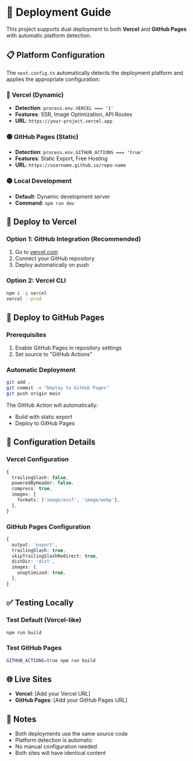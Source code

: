 # 🚀 Deployment Guide

This project supports dual deployment to both **Vercel** and **GitHub Pages** with automatic platform detection.

## 📋 Platform Configuration

The `next.config.ts` automatically detects the deployment platform and applies the appropriate configuration:

### 🔵 **Vercel** (Dynamic)
- **Detection**: `process.env.VERCEL === '1'`
- **Features**: SSR, Image Optimization, API Routes
- **URL**: `https://your-project.vercel.app`

### 🟢 **GitHub Pages** (Static)
- **Detection**: `process.env.GITHUB_ACTIONS === 'true'`
- **Features**: Static Export, Free Hosting
- **URL**: `https://username.github.io/repo-name`

### 🟡 **Local Development**
- **Default**: Dynamic development server
- **Command**: `npm run dev`

## 🚀 Deploy to Vercel

### Option 1: GitHub Integration (Recommended)
1. Go to [vercel.com](https://vercel.com)
2. Connect your GitHub repository
3. Deploy automatically on push

### Option 2: Vercel CLI
```bash
npm i -g vercel
vercel --prod
```

## 🚀 Deploy to GitHub Pages

### Prerequisites
1. Enable GitHub Pages in repository settings
2. Set source to "GitHub Actions"

### Automatic Deployment
```bash
git add .
git commit -m "Deploy to GitHub Pages"
git push origin main
```

The GitHub Action will automatically:
- Build with static export
- Deploy to GitHub Pages

## 🔧 Configuration Details

### Vercel Configuration
```typescript
{
  trailingSlash: false,
  poweredByHeader: false,
  compress: true,
  images: {
    formats: ['image/avif', 'image/webp'],
  },
}
```

### GitHub Pages Configuration
```typescript
{
  output: 'export',
  trailingSlash: true,
  skipTrailingSlashRedirect: true,
  distDir: 'dist',
  images: {
    unoptimized: true,
  },
}
```

## ✅ Testing Locally

### Test Default (Vercel-like)
```bash
npm run build
```

### Test GitHub Pages
```bash
GITHUB_ACTIONS=true npm run build
```

## 🌐 Live Sites

- **Vercel**: [Add your Vercel URL]
- **GitHub Pages**: [Add your GitHub Pages URL]

## 📝 Notes

- Both deployments use the same source code
- Platform detection is automatic
- No manual configuration needed
- Both sites will have identical content 